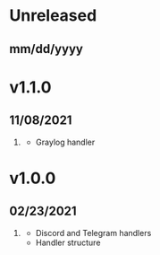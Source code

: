 # Unreleased
## mm/dd/yyyy

# v1.1.0
## 11/08/2021

1. [](#new)
    * Graylog handler

# v1.0.0
##  02/23/2021

1. [](#new)
    * Discord and Telegram handlers
    * Handler structure

